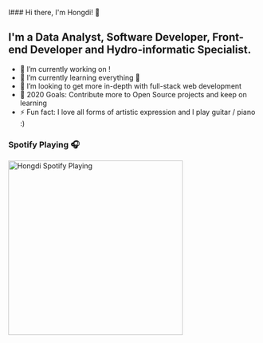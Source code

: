 I### Hi there, I'm Hongdi! 👋

## I'm a Data Analyst, Software Developer, Front-end Developer and Hydro-informatic Specialist.

- 🔭 I’m currently working on !
- 🌱 I’m currently learning everything 🤣
- 👯 I’m looking to get more in-depth with full-stack web development 
- 🥅 2020 Goals: Contribute more to Open Source projects and keep on learning
- ⚡ Fun fact: I love all forms of artistic expression and I play guitar / piano :)   


### Spotify Playing 🎧
[<img src="https://profile-spotify-song-play.vercel.app/api/spotify-playing" alt="Hongdi Spotify Playing" width="350" />](https://open.spotify.com/user/swyqyimdc12jajde4vpwd2x1b)

